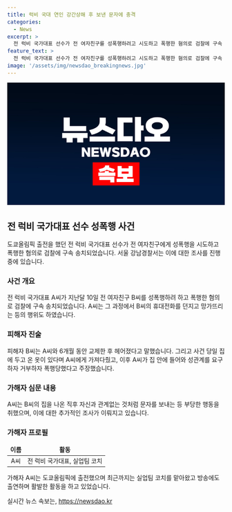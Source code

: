 ```yaml
---
title: 럭비 국대 연인 강간상해 후 보낸 문자에 충격
categories:
  - News
excerpt: >
  전 럭비 국가대표 선수가 전 여자친구를 성폭행하려고 시도하고 폭행한 혐의로 검찰에 구속 송치됐다. CCTV 영상에는 A 씨가 B 씨를 폭행하는 잔인한 장면이 나오며, A 씨는 폭행 후 B 씨에게 자신과 관련 없는 문자까지 보내는 등 범행을 저질렀다. A 씨는 전 럭비 국가대표로 활약하며 올림픽에 출전한 적도 있는 인물이었다. B 씨는 폭행으로 안면 피부출혈과 뇌진탕을 입어 정신과 치료를 받았다고 전해졌다.
feature_text: >
  전 럭비 국가대표 선수가 전 여자친구를 성폭행하려고 시도하고 폭행한 혐의로 검찰에 구속 송치됐다. CCTV 영상에는 A 씨가 B 씨를 폭행하는 잔인한 장면이 나오며, A 씨는 폭행 후 B 씨에게 자신과 관련 없는 문자까지 보내는 등 범행을 저질렀다. A 씨는 전 럭비 국가대표로 활약하며 올림픽에 출전한 적도 있는 인물이었다. B 씨는 폭행으로 안면 피부출혈과 뇌진탕을 입어 정신과 치료를 받았다고 전해졌다.
image: '/assets/img/newsdao_breakingnews.jpg'
---
```


<p><img src="/assets/img/newsdao_breakingnews.jpg" alt="bookingtag 속보" /></p>

<h2 data-ke-size="size26">전 럭비 국가대표 선수 성폭행 사건</h2>

<p data-ke-size="size16">도쿄올림픽 출전을 했던 전 럭비 국가대표 선수가 전 여자친구에게 성폭행을 시도하고 폭행한 혐의로 검찰에 구속 송치되었습니다. 서울 강남경찰서는 이에 대한 조사를 진행 중에 있습니다.</p>

<h3><b>사건 개요</b></h3>

<p data-ke-size="size16">전 럭비 국가대표 A씨가 지난달 10일 전 여자친구 B씨를 성폭행하려 하고 폭행한 혐의로 검찰에 구속 송치되었습니다. A씨는 그 과정에서 B씨의 휴대전화를 던지고 망가뜨리는 등의 행위도 하였습니다.</p>

<h3><b>피해자 진술</b></h3>

<p data-ke-size="size16">피해자 B씨는 A씨와 6개월 동안 교제한 후 헤어졌다고 말했습니다. 그리고 사건 당일 집에 두고 온 옷이 있다며 A씨에게 가져다줬고, 이후 A씨가 집 안에 들어와 성관계를 요구하자 거부하자 폭행당했다고 주장했습니다.</p>

<h3><b>가해자 심문 내용</b></h3>

<p data-ke-size="size16">A씨는 B씨의 집을 나온 직후 자신과 관계없는 것처럼 문자를 보내는 등 부당한 행동을 취했으며, 이에 대한 추가적인 조사가 이뤄지고 있습니다.</p>

<h3><b>가해자 프로필</b></h3>

<table>
<thead>
<tr>
<td style="text-align: center; height: 17px;"><b>이름</b></td>
<td style="text-align: center; height: 17px;"><b>활동</b></td>
</tr>
</thead>
<tbody>
<tr>
<td style="text-align: center; height: 17px;">A씨</td>
<td style="text-align: center; height: 17px;">전 럭비 국가대표, 실업팀 코치</td>
</tr>
</tbody>
</table>

<p data-ke-size="size16">가해자 A씨는 도쿄올림픽에 출전했으며 최근까지는 실업팀 코치를 맡아왔고 방송에도 출연하며 활발한 활동을 하고 있었습니다.</p>
실시간 뉴스 속보는, <a href="https://newsdao.kr" rel="dofollow">https://newsdao.kr</a>


